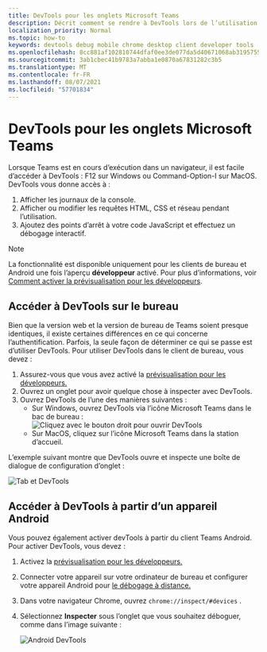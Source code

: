 ```yaml
---
title: DevTools pour les onglets Microsoft Teams
description: Décrit comment se rendre à DevTools lors de l’utilisation du Microsoft Teams DevTools
localization_priority: Normal
ms.topic: how-to
keywords: devtools debug mobile chrome desktop client developer tools
ms.openlocfilehash: 8cc881af102810744dfaf0ee3de077da5d40671068ab319575518f8978e5f791
ms.sourcegitcommit: 3ab1cbec41b9783a7abba1e0870a67831282c3b5
ms.translationtype: MT
ms.contentlocale: fr-FR
ms.lasthandoff: 08/07/2021
ms.locfileid: "57701834"
---
```

# <a name="devtools-for-microsoft-teams-tabs"></a>DevTools pour les onglets Microsoft Teams

Lorsque Teams est en cours d’exécution dans un navigateur, il est facile d’accéder à DevTools : F12 sur Windows ou Command-Option-I sur MacOS. DevTools vous donne accès à :

1. Afficher les journaux de la console.
1. Afficher ou modifier les requêtes HTML, CSS et réseau pendant l’utilisation.
1. Ajoutez des points d’arrêt à votre code JavaScript et effectuez un débogage interactif.

> [!NOTE]
> La fonctionnalité est disponible uniquement pour les clients de bureau et Android une fois l’aperçu **développeur** activé. Pour plus d’informations, voir [Comment activer la prévisualisation pour les développeurs](~/resources/dev-preview/developer-preview-intro.md).

## <a name="access-devtools-on-the-desktop"></a>Accéder à DevTools sur le bureau

Bien que la version web et la version de bureau de Teams soient presque identiques, il existe certaines différences en ce qui concerne l’authentification. Parfois, la seule façon de déterminer ce qui se passe est d’utiliser DevTools. Pour utiliser DevTools dans le client de bureau, vous devez :

1. Assurez-vous que vous avez activé la [prévisualisation pour les développeurs.](~/resources/dev-preview/developer-preview-intro.md)
1. Ouvrez un onglet pour avoir quelque chose à inspecter avec DevTools.
1. Ouvrez DevTools de l’une des manières suivantes :
    * Sur Windows, ouvrez DevTools via l’icône Microsoft Teams dans le bac de bureau :<br>
  ![Cliquez avec le bouton droit pour ouvrir DevTools](~/assets/images/dev-preview/devtools-right-click.png)
    * Sur MacOS, cliquez sur l’icône Microsoft Teams dans la station d’accueil.

L’exemple suivant montre que DevTools ouvre et inspecte une boîte de dialogue de configuration d’onglet :

   ![Tab et DevTools](~/assets/images/dev-preview/tab-and-devtools.png)

## <a name="access-devtools-from-an-android-device"></a>Accéder à DevTools à partir d’un appareil Android

Vous pouvez également activer devTools à partir du client Teams Android. Pour activer DevTools, vous devez :

1. Activez la [prévisualisation pour les développeurs.](~/resources/dev-preview/developer-preview-intro.md)
1. Connecter votre appareil sur votre ordinateur de bureau et configurer votre appareil Android pour [le débogage à distance.](https://developers.google.com/web/tools/chrome-devtools/remote-debugging/)
1. Dans votre navigateur Chrome, ouvrez `chrome://inspect/#devices` .
1. Sélectionnez **Inspecter** sous l’onglet que vous souhaitez déboguer, comme dans l’image suivante :

   ![Android DevTools](~/assets/images/android-devtools.png)
